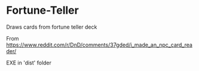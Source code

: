 # Fortune-Teller
Draws cards from fortune teller deck

From https://www.reddit.com/r/DnD/comments/37gded/i_made_an_npc_card_reader/

EXE in 'dist' folder
